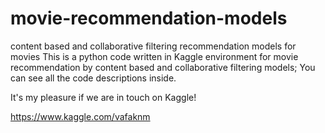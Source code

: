 # movie-recommendation-models
content based and collaborative filtering recommendation models for movies
This is a python code written in Kaggle environment for movie recommendation by content based and collaborative filtering models; You can see all the code descriptions inside.

It's my pleasure if we are in touch on Kaggle!

https://www.kaggle.com/vafaknm

